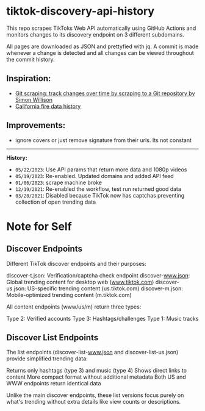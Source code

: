 # tiktok-discovery-api-history
This repo scrapes TikToks Web API automatically using GitHub Actions and monitors changes to its discovery endpoint on 3 different subdomains.

All pages are downloaded as JSON and prettyfied with jq. A commit is made whenever a change is detected and all changes can be viewed throughout the commit history.


## Inspiration: 
 - [Git scraping: track changes over time by scraping to a Git repository by Simon Willison](https://simonwillison.net/2020/Oct/9/git-scraping/)
 - [California fire data history](https://github.com/simonw/ca-fires-history)

## Improvements: 
 - ignore covers or just remove signature from their urls. Its not constant

---
**History:**
- `05/22/2023`: Use API params that return more data and 1080p videos
- `05/19/2023`: Re-enabled. Updated domains and added API feed
- `01/06/2023`: scrape machine broke
- `12/19/2021`: Re-enabled the workflow, test run returned good data
- `03/20/2021`: Disabled because TikTok now has captchas preventing collection of open trending data

# Note for Self
## Discover Endpoints
Different TikTok discover endpoints and their purposes:

discover-t.json: Verification/captcha check endpoint
discover-www.json: Global trending content for desktop web (www.tiktok.com)
discover-us.json: US-specific trending content (us.tiktok.com)
discover-m.json: Mobile-optimized trending content (m.tiktok.com)

All content endpoints (www/us/m) return three types:

Type 2: Verified accounts
Type 3: Hashtags/challenges
Type 1: Music tracks

## Discover List Endpoints
The list endpoints (discover-list-www.json and discover-list-us.json) provide simplified trending data:

Returns only hashtags (type 3) and music (type 4)
Shows direct links to content
More compact format without additional metadata
Both US and WWW endpoints return identical data

Unlike the main discover endpoints, these list versions focus purely on what's trending without extra details like view counts or descriptions.